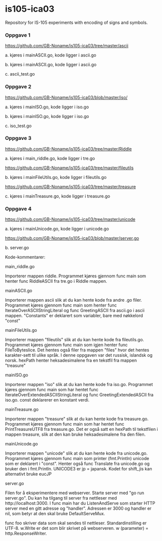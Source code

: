 # is105-ica03
Repository for IS-105 experiments with encoding of signs and symbols.

### Oppgave 1
https://github.com/GB-Noname/is105-ica03/tree/master/ascii

a. kjøres i mainASCII.go, kode ligger i ascii.go

b. kjøres i mainASCII.go, kode ligger i ascii.go

c. ascii_test.go

### Oppgave 2
https://github.com/GB-Noname/is105-ica03/blob/master/iso/

a. kjøres i mainISO.go, kode ligger i iso.go

b. kjøres i mainISO.go, kode ligger i iso.go

c. iso_test.go

### Oppgave 3

https://github.com/GB-Noname/is105-ica03/tree/master/Riddle

a. kjøres i main_riddle.go, kode ligger i tre.go

https://github.com/GB-Noname/is105-ica03/tree/master/fileutils

b. kjøres i mainFileUtils.go, kode ligger i fileutils.go

https://github.com/GB-Noname/is105-ica03/tree/master/treasure

c. kjøres i mainTreasure.go, kode ligger i treasure.go

### Oppgave 4

https://github.com/GB-Noname/is105-ica03/tree/master/unicode

a. kjøres i mainUnicode.go, kode ligger i unicode.go

https://github.com/GB-Noname/is105-ica03/blob/master/server.go

b. server.go


Kode-kommentarer:

main_riddle.go

Importerer mappen riddle. Programmet kjøres gjennom func main som
henter func RiddleASCII fra tre.go i Riddle mappen.


mainASCII.go

Importerer mappen ascii slik at du kan hente kode fra andre .go 
filer. Programmet kjøres gjennom func main som henter
func IterateOverASCIIStringLiteral og func GreetingASCII fra
ascii.go i ascii mappen. "Constants" er deklarert som variabler,
bare med nøkkelord "const"


mainFileUtils.go

Importerer mappen "fileutils" slik at du kan hente kode fra fileutils.go.
Programmet kjøres gjennom func main som igjen henter func
FileToByteslice. Det hentes også filer fra mappen "files" hvor det hentes
karakter-sett til ulike språk. I denne oppgaven var det russisk, islandsk og norsk.
hexPath henter heksadesimalene fra en tekstfil fra mappen "treasure"


mainISO.go

Importerer mappen "iso" slik at du kan hente kode fra iso.go.
Programmet kjøres gjennom func main som har hentet 
func IterateOverExtendedASCIIStringLiteral og 
func GreetingExtendedASCII fra iso.go.
const deklarerer en konstant verdi.


mainTreasure.go

Importerer mappen "treasure" slik at du kan hente kode fra treasure.go.
Programmet kjøres gjennom func main som har hentet
func PrintTreasureUTF8 fra treasure.go. Det er også satt en hexPath
til tekstfilen i mappen treasure, slik at den kan bruke heksadesimalene
fra den filen.


mainUnicode.go

Importerer mappen "unicode" slik at du kan hente kode fra unicode.go.
Programmet kjøres gjennom func main som printer (fmt.Println) unicode
som er deklarert i "const". Henter også func Translate fra unicode.go
og bruker den i fmt.Println. UNICODE3 er jp = japansk.
Kodet for shift_jis kan alternativt bruke eucJP


server.go

Filen for å eksperimentere med webserver.
Starte server med "go run server.go".
Du kan ha tilgang til server fra nettleser med http://localhost:3000.
I func main har du ListenAndServe som starter HTTP server med en gitt
adresse og "handler". Adressen er 3000 og handler er nil, som betyr
at den skal bruke DefaultServeMux.

func foo skriver data som skal sendes til nettleser.
Standardinstilling er UTF-8.
w.Write er det som blir skrivet på webserveren.
w (parameter) = http.ResponseWriter.